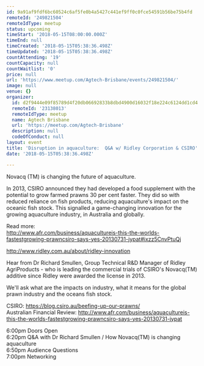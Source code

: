 ```yaml
---
id: 9a91af9fdf6bc60524c6af5fe0b4a5427c441ef9ff0c0fce54591b56be75b4fd
remoteId: '249821504'
remoteIdType: meetup
status: upcoming
timeStart: '2018-05-15T08:00:00.000Z'
timeEnd: null
timeCreated: '2018-05-15T05:38:36.498Z'
timeUpdated: '2018-05-15T05:38:36.498Z'
countAttending: '19'
countCapacity: null
countWaitlist: '0'
price: null
url: 'https://www.meetup.com/Agtech-Brisbane/events/249821504/'
image: null
venue: {}
organizer:
  id: d2f9444e09f85789d4f20db06692833b8dbd4900d16032f18e224c6124dd1cd4
  remoteId: '23138013'
  remoteIdType: meetup
  name: Agtech Brisbane
  url: 'https://meetup.com/Agtech-Brisbane'
  description: null
  codeOfConduct: null
layout: event
title: 'Disruption in aquaculture:  Q&A w/ Ridley Corporation & CSIRO'
date: '2018-05-15T05:38:36.498Z'

---
```

<p>Novacq (TM) is changing the future of aquaculture.</p> <p>In 2013, CSIRO announced they had developed a food supplement with the potential to grow farmed prawns 30 per cent faster. They did so with reduced reliance on fish products, reducing aquaculture's impact on the oceanic fish stock. This signalled a game-changing innovation for the growing aquaculture industry, in Australia and globally.</p> <p>Read more:<br/><a href="http://www.afr.com/business/aquacultureis-this-the-worlds-fastestgrowing-prawncsiro-says-yes-20130731-jypat#ixzz5CnvPtuQj" class="linkified">http://www.afr.com/business/aquacultureis-this-the-worlds-fastestgrowing-prawncsiro-says-yes-20130731-jypat#ixzz5CnvPtuQj</a></p> <p><a href="http://www.ridley.com.au/about/ridley-innovation" class="linkified">http://www.ridley.com.au/about/ridley-innovation</a></p> <p>Hear from Dr Richard Smullen, Group Technical R&amp;D Manager of Ridley AgriProducts - who is leading the commercial trials of CSIRO's Novacq(TM) additive since Ridley were awarded the license in 2013.</p> <p>We'll ask what are the impacts on industry, what it means for the global prawn industry and the oceans fish stock.</p> <p>CSIRO: <a href="https://blog.csiro.au/beefing-up-our-prawns/" class="linkified">https://blog.csiro.au/beefing-up-our-prawns/</a><br/>Australian Financial Review: <a href="http://www.afr.com/business/aquacultureis-this-the-worlds-fastestgrowing-prawncsiro-says-yes-20130731-jypat" class="linkified">http://www.afr.com/business/aquacultureis-this-the-worlds-fastestgrowing-prawncsiro-says-yes-20130731-jypat</a></p> <p>6:00pm Doors Open<br/>6:20pm Q&amp;A with Dr Richard Smullen / How Novacq(TM) is changing aquaculture<br/>6:50pm Audience Questions<br/>7:00pm Networking</p>
